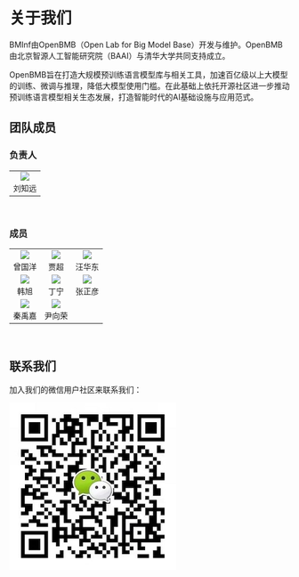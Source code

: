 # 关于我们
BMInf由OpenBMB（Open Lab for Big Model Base）开发与维护。OpenBMB由北京智源人工智能研究院（BAAI）与清华大学共同支持成立。

OpenBMB旨在打造大规模预训练语言模型库与相关工具，加速百亿级以上大模型的训练、微调与推理，降低大模型使用门槛。在此基础上依托开源社区进一步推动预训练语言模型相关生态发展，打造智能时代的AI基础设施与应用范式。

## 团队成员

### 负责人
<table>
    <tr>
        <td ><center><img src="https://raw.githubusercontent.com/OpenBMB/BMInf/master/docs/source/images/people/lzy.png" ><br/>刘知远</center></td>
    </tr>
</table>
<br/>

### 成员

<table>
    <tr>
        <td ><center><img src="https://raw.githubusercontent.com/OpenBMB/BMInf/master/docs/source/images/people/zgy.png" ><br/>曾国洋</center></td>
        <td ><center><img src="https://raw.githubusercontent.com/OpenBMB/BMInf/master/docs/source/images/people/jc.jpeg"><br/>贾超</center></td>
        <td ><center><img src="https://raw.githubusercontent.com/OpenBMB/BMInf/master/docs/source/images/people/whd.jpeg"><br/>汪华东</center></td>
    </tr>
    <tr>
        <td ><center><img src="https://raw.githubusercontent.com/OpenBMB/BMInf/master/docs/source/images/people/hx.png"><br/>韩旭</center></td>
        <td ><center><img src="https://raw.githubusercontent.com/OpenBMB/BMInf/master/docs/source/images/people/dn.png"><br/>丁宁</center></td>
        <td ><center><img src="https://raw.githubusercontent.com/OpenBMB/BMInf/master/docs/source/images/people/zzy.png"><br/>张正彦</center></td>
    </tr>
    <tr>
        <td ><center><img src="https://raw.githubusercontent.com/OpenBMB/BMInf/master/docs/source/images/people/qyj.jpg"><br/>秦禹嘉</center></td>
        <td ><center><img src="https://raw.githubusercontent.com/OpenBMB/BMInf/master/docs/source/images/people/yxr.png"><br/>尹向荣</center></td>
    </tr>
</table>
<br/>

## 联系我们
加入我们的微信用户社区来联系我们：

![Our community](./images/community.jpeg)

